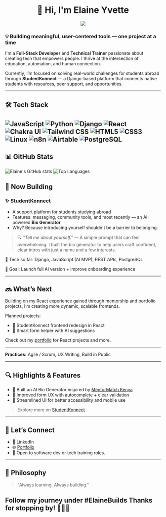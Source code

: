 ## <h1 align="center">👋 Hi, I'm Elaine Yvette</h1>

<p align="center">
  <img src="https://readme-typing-svg.herokuapp.com?font=Fira+Code&duration=2000&pause=1000&color=4A90E2&center=true&vCenter=true&width=435&lines=Frontend+Developer;Technical+Trainer;Lifelong+Learner+%F0%9F%93%9A" />
</p>

### 💡 Building meaningful, user-centered tools — one project at a time

I'm a **Full-Stack Developer** and **Technical Trainer** passionate about creating tech that empowers people. I thrive at the intersection of education, automation, and human connection.

Currently, I’m focused on solving real-world challenges for students abroad through **StudentKonnect** — a Django-based platform that connects native students with resources, peer support, and opportunities. 

---
## 🛠 Tech Stack

![JavaScript](https://img.shields.io/badge/-JavaScript-F7DF1E?style=flat&logo=javascript&logoColor=black)
![Python](https://img.shields.io/badge/-Python-3776AB?style=flat&logo=python&logoColor=white)
![Django](https://img.shields.io/badge/-Django-092E20?style=flat&logo=django&logoColor=white)
![React](https://img.shields.io/badge/-React-61DAFB?style=flat&logo=react&logoColor=black)
![Chakra UI](https://img.shields.io/badge/-Chakra_UI-319795?style=flat&logo=chakraui&logoColor=white)
![Tailwind CSS](https://img.shields.io/badge/-Tailwind_CSS-06B6D4?style=flat&logo=tailwind-css&logoColor=white)
![HTML5](https://img.shields.io/badge/-HTML5-E34F26?style=flat&logo=html5&logoColor=white)
![CSS3](https://img.shields.io/badge/-CSS3-1572B6?style=flat&logo=css3&logoColor=white)
![Linux](https://img.shields.io/badge/-Linux-FCC624?style=flat&logo=linux&logoColor=black)
![n8n](https://img.shields.io/badge/-n8n-FF3A29?style=flat&logo=n8n&logoColor=white)
![Airtable](https://img.shields.io/badge/-Airtable-18BFFF?style=flat&logo=airtable&logoColor=white)
![PostgreSQL](https://img.shields.io/badge/-PostgreSQL-4169E1?style=flat&logo=postgresql&logoColor=white)
---
## 📊 GitHub Stats
![Elaine's GitHub stats](https://github-readme-stats.vercel.app/api?username=Elai5&show_icons=true&theme=radical)
![Top Languages](https://github-readme-stats.vercel.app/api/top-langs/?username=Elai5&layout=compact&theme=radical)
## 🚧 Now Building

### ✨ StudentKonnect
- A support platform for students studying abroad  
- Features: messaging, community tools, and most recently — an AI-powered **Bio Generator**  
- Why? Because introducing yourself shouldn't be a barrier to belonging.

> 🔍 *"Tell me about yourself."* — A simple prompt that can feel overwhelming. I built the bio generator to help users craft confident, clear intros with just a name and a few interests.

🔧 Tech so far: Django, JavaScript (AI MVP), REST APIs, PostgreSQL

🎯 Goal: Launch full AI version + improve onboarding experience

---

## 🔜 What’s Next

Building on my React experience gained through mentorship and portfolio projects, I’m creating more dynamic, scalable frontends.

Planned projects:
- 🌱 StudentKonnect frontend redesign in React  
- 🤖 Smart form helper with AI suggestions  

Check out my [portfolio](https://elainesportfolio.netlify.app/) for React projects and more.

---
**Practices:** Agile / Scrum, UX Writing, Build in Public  

---

## 🔍 Highlights & Features

- 🧠 Built an AI Bio Generator inspired by [MentorMatch Kenya](https://mentormatchkenya.com/)  
- 💬 Improved form UX with autocomplete + clear validation  
- 🎨 Streamlined UI for better accessibility and mobile use  

> Explore more on [StudentKonnect](https://studentkonnection.onrender.com/)

---

## 🤝 Let’s Connect

- 💼 [LinkedIn](https://www.linkedin.com/in/elaine-yvette-74921524a/)  
- 🌐 [Portfolio](https://elainesportfolio.netlify.app/)  
- 📧 Open to software dev or tech training roles.

---

## 🧭 Philosophy

> "Always learning. Always building."

Follow my journey under **#ElaineBuilds**
Thanks for stopping by! 👩🏽‍💻
---
